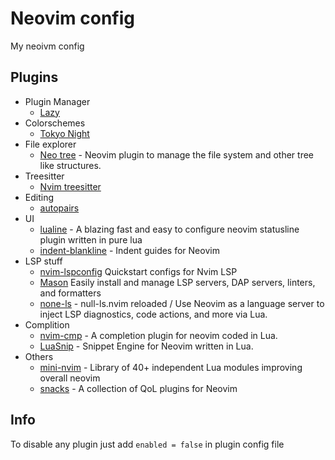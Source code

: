 # Neovim config

My neoivm config

## Plugins

- Plugin Manager
  - [Lazy](https://github.com/folke/lazy.nvim)
- Colorschemes
  - [Tokyo Night](https://github.com/folke/tokyonight.nvim)
- File explorer
  - [Neo tree](https://github.com/nvim-neo-tree/neo-tree.nvim) - Neovim plugin to manage the file system and other tree like structures.
- Treesitter
  - [Nvim treesitter](https://github.com/nvim-treesitter/nvim-treesitter)
- Editing
  - [autopairs](https://github.com/windwp/nvim-autopairs)
- UI
  - [lualine](https://github.com/nvim-lualine/lualine.nvim) - A blazing fast and easy to configure neovim statusline plugin written in pure lua
  - [indent-blankline](https://github.com/lukas-reineke/indent-blankline.nvim) - Indent guides for Neovim
- LSP stuff
  - [nvim-lspconfig](https://github.com/neovim/nvim-lspconfig) Quickstart configs for Nvim LSP
  - [Mason](https://github.com/williamboman/mason.nvim) Easily install and manage LSP servers, DAP servers, linters, and formatters
  - [none-ls](https://github.com/nvimtools/none-ls.nvim) - null-ls.nvim reloaded / Use Neovim as a language server to inject LSP diagnostics, code actions, and more via Lua.
- Complition
  - [nvim-cmp](https://github.com/hrsh7th/nvim-cmp) - A completion plugin for neovim coded in Lua.
  - [LuaSnip](https://github.com/L3MON4D3/LuaSnip) - Snippet Engine for Neovim written in Lua.
- Others
  - [mini-nvim](https://github.com/echasnovski/mini.nvim) - Library of 40+ independent Lua modules improving overall neovim
  - [snacks](https://github.com/folke/snacks.nvim) - A collection of QoL plugins for Neovim

## Info

To disable any plugin just add `enabled = false` in plugin config file
